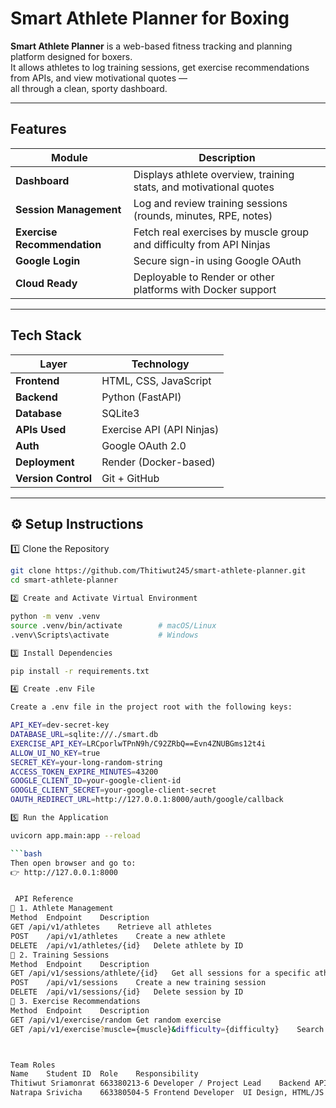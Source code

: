# Smart Athlete Planner for Boxing

**Smart Athlete Planner** is a web-based fitness tracking and planning platform designed for boxers.  
It allows athletes to log training sessions, get exercise recommendations from APIs, and view motivational quotes —  
all through a clean, sporty dashboard.

---

##  Features

| Module | Description |
|---------|--------------|
|  **Dashboard** | Displays athlete overview, training stats, and motivational quotes |
|  **Session Management** | Log and review training sessions (rounds, minutes, RPE, notes) |
|  **Exercise Recommendation** | Fetch real exercises by muscle group and difficulty from API Ninjas |
|  **Google Login** | Secure sign-in using Google OAuth |
|  **Cloud Ready** | Deployable to Render or other platforms with Docker support |

---

## Tech Stack

| Layer | Technology |
|-------|-------------|
| **Frontend** | HTML, CSS, JavaScript |
| **Backend** | Python (FastAPI) |
| **Database** | SQLite3 |
| **APIs Used** | Exercise API (API Ninjas)|
| **Auth** | Google OAuth 2.0 |
| **Deployment** | Render (Docker-based) |
| **Version Control** | Git + GitHub |

---

## ⚙️ Setup Instructions

1️⃣ Clone the Repository

```bash
git clone https://github.com/Thitiwut245/smart-athlete-planner.git
cd smart-athlete-planner

2️⃣ Create and Activate Virtual Environment

python -m venv .venv
source .venv/bin/activate        # macOS/Linux
.venv\Scripts\activate           # Windows

3️⃣ Install Dependencies

pip install -r requirements.txt

4️⃣ Create .env File

Create a .env file in the project root with the following keys:

API_KEY=dev-secret-key
DATABASE_URL=sqlite:///./smart.db
EXERCISE_API_KEY=LRCporlwTPnN9h/C92ZRbQ==Evn4ZNUBGms12t4i
ALLOW_UI_NO_KEY=true
SECRET_KEY=your-long-random-string
ACCESS_TOKEN_EXPIRE_MINUTES=43200
GOOGLE_CLIENT_ID=your-google-client-id
GOOGLE_CLIENT_SECRET=your-google-client-secret
OAUTH_REDIRECT_URL=http://127.0.0.1:8000/auth/google/callback

5️⃣ Run the Application

uvicorn app.main:app --reload

```bash
Then open browser and go to:
👉 http://127.0.0.1:8000


 API Reference
🔹 1. Athlete Management
Method	Endpoint	Description
GET	/api/v1/athletes	Retrieve all athletes
POST	/api/v1/athletes	Create a new athlete
DELETE	/api/v1/athletes/{id}	Delete athlete by ID
🔹 2. Training Sessions
Method	Endpoint	Description
GET	/api/v1/sessions/athlete/{id}	Get all sessions for a specific athlete
POST	/api/v1/sessions	Create a new training session
DELETE	/api/v1/sessions/{id}	Delete session by ID
🔹 3. Exercise Recommendations
Method	Endpoint	Description
GET	/api/v1/exercise/random	Get random exercise
GET	/api/v1/exercise?muscle={muscle}&difficulty={difficulty}	Search exercises by muscle & difficulty



Team Roles
Name	Student ID	Role	Responsibility
Thitiwut Sriamonrat	663380213-6	Developer / Project Lead	Backend API, Database, Deployment
Natrapa Srivicha    663380504-5 Frontend Developer	UI Design, HTML/JS integration
